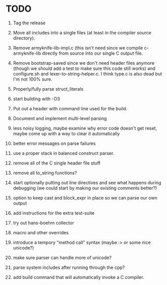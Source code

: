# TODO

1. Tag the release

1. Move all includes into a single files (at least in the compiler
   source directory).

1. Remove armyknife-lib-impl.c (this isn't need since we compile
   c-armyknife-lib directly from source into our single C output file.

1. Remove bootstrap-saved since we don't need header files anymore
   (though we should add a test to make sure this code still works)
   and configure.sh and lexer-to-string-helper.c. I think type.c is
   also dead but I'm not 100% sure.

1. Properly/fully parse struct_literals

1. start building with -O3

1. Put out a header with command line used for the build.

1. Document and implement multi-level parsing

1. less noisy logging, maybe examine why error code doesn't get reset,
   maybe come up with a way to clear it automatically

1. better error messages on parse failures

1. use a proper stack in balanced construct parser.

1. remove all of the C single header file stuff

1. remove all to_string functions?

1. start optionally putting out line directives and see what happens
   during debugging (we could start by making our existing comments
   better?)

1. option to keep cast and block_expr in place so we can parse our own
   output

1. add instructions for the extra test-suite

1. try out hans-boehm collector

1. macro and other overrides

1. introduce a tempory "method call" syntax (maybe :> or some nice
   unicode?)

1. make sure parser can handle more of unicode?

1. parse system includes after running through the cpp?

1. add build command that will automatically invoke a C compiler.
